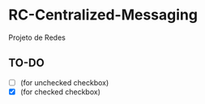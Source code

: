 # RC-Centralized-Messaging
Projeto de Redes

## TO-DO

- [ ] (for unchecked checkbox)
- [x] (for checked checkbox)
